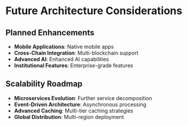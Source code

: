 # Future Architecture Considerations

## Planned Enhancements
- **Mobile Applications**: Native mobile apps
- **Cross-Chain Integration**: Multi-blockchain support
- **Advanced AI**: Enhanced AI capabilities
- **Institutional Features**: Enterprise-grade features

## Scalability Roadmap
- **Microservices Evolution**: Further service decomposition
- **Event-Driven Architecture**: Asynchronous processing
- **Advanced Caching**: Multi-tier caching strategies
- **Global Distribution**: Multi-region deployment
